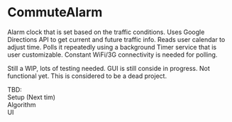 # CommuteAlarm
Alarm clock that is set based on the traffic conditions. Uses Google Directions API to get current and future traffic info. Reads user calendar to adjust time. Polls it repeatedly using a background Timer service that is user customizable. Constant WiFi/3G connectivity is needed for polling.

Still a WIP, lots of testing needed. GUI is still conside in progress. Not functional yet. This is considered to be a dead project.

TBD: <br/>
Setup (Next tim)<br/>
Algorithm <br/>
UI <br/>
